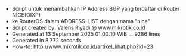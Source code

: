 - Script untuk menambahkan IP Address BGP yang terdaftar di Router NICE(OIXP)
- ke RouterOS dalam ADDRESS-LIST dengan nama "nice"
- Script created by: Valens Riyadi @ www.mikrotik.co.id
- Generated at 13 September 2025 01:00:10 WIB ... 9286 lines
- Generated in 8.772 seconds
- How-to: http://www.mikrotik.co.id/artikel_lihat.php?id=23
